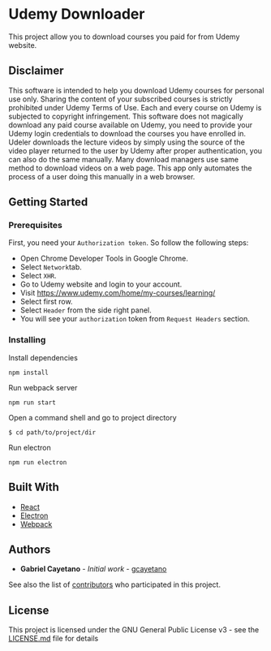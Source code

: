 # Udemy Downloader

This project allow you to download courses you paid for from Udemy website.

## Disclaimer

This software is intended to help you download Udemy courses for personal use only. Sharing the content of your subscribed courses is strictly prohibited under Udemy Terms of Use. Each and every course on Udemy is subjected to copyright infringement. This software does not magically download any paid course available on Udemy, you need to provide your Udemy login credentials to download the courses you have enrolled in. Udeler downloads the lecture videos by simply using the source of the video player returned to the user by Udemy after proper authentication, you can also do the same manually. Many download managers use same method to download videos on a web page. This app only automates the process of a user doing this manually in a web browser.

## Getting Started

### Prerequisites

First, you need your `Authorization token`. So follow the following steps:

* Open Chrome Developer Tools in Google Chrome.
* Select `Network`tab.
* Select `XHR`.
* Go to Udemy website and login to your account.
* Visit https://www.udemy.com/home/my-courses/learning/
* Select first row.
* Select `Header` from the side right panel.
* You will see your `authorization` token from `Request Headers` section.

### Installing

Install dependencies

```
npm install
```

Run webpack server

```
npm run start
```

Open a command shell and go to project directory

```
$ cd path/to/project/dir
```

Run electron

```
npm run electron
```

## Built With

* [React](https://github.com/facebook/react)
* [Electron](https://github.com/electron/electron)
* [Webpack](https://github.com/webpack/webpack)

## Authors

* **Gabriel Cayetano** - *Initial work* - [gcayetano](https://github.com/gcayetano)

See also the list of [contributors](https://github.com/udemy-downloader-electron/contributors) who participated in this project.

## License

This project is licensed under the GNU General Public License v3 - see the [LICENSE.md](LICENSE.md) file for details
